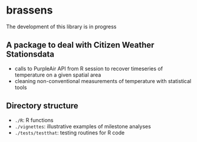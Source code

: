 # brassens

The development of this library is in progress

## A package to deal with Citizen Weather Stationsdata
- calls to PurpleAir API from R session to recover timeseries of temperature on a given spatial area
- cleaning non-conventional measurements of temperature with statistical tools
 

## Directory structure
- `./R`: R functions  
- `./vignettes`: illustrative examples of milestone analyses  
- `./tests/testthat`: testing routines for R code



